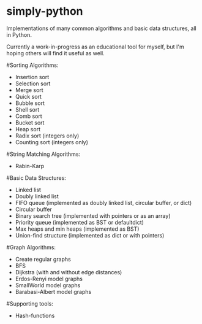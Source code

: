 # simply-python

Implementations of many common algorithms and basic data structures, all in Python.

Currently a work-in-progress as an educational tool for myself, but I'm hoping others will find it useful as well.

#Sorting Algorithms:
- Insertion sort
- Selection sort
- Merge sort
- Quick sort
- Bubble sort
- Shell sort
- Comb sort
- Bucket sort
- Heap sort
- Radix sort (integers only)
- Counting sort (integers only)

#String Matching Algorithms:
- Rabin-Karp

#Basic Data Structures:
- Linked list
- Doubly linked list
- FIFO queue (implemented as doubly linked list, circular buffer, or dict)
- Circular buffer
- Binary search tree (implemented with pointers or as an array)
- Priority queue (implemented as BST or defaultdict)
- Max heaps and min heaps (implemented as BST)
- Union-find structure (implemented as dict or with pointers)

#Graph Algorithms:
- Create regular graphs
- BFS
- Dijkstra (with and without edge distances)
- Erdos-Renyi model graphs
- SmallWorld model graphs
- Barabasi-Albert model graphs

#Supporting tools:
- Hash-functions

